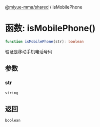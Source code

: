 [@miyue-mma/shared](../index.md) / isMobilePhone

# 函数: isMobilePhone()

```ts
function isMobilePhone(str): boolean
```

验证是移动手机电话号码

## 参数

### str

`string`

## 返回

`boolean`
